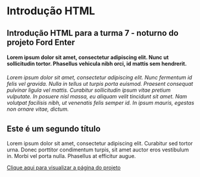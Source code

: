 # Introdução HTML
## Introdução HTML para a turma 7 - noturno do projeto Ford Enter
#### Lorem ipsum dolor sit amet, consectetur adipiscing elit. Nunc ut sollicitudin tortor. Phasellus vehicula nibh orci, id mattis sem hendrerit.

###### Lorem ipsum dolor sit amet, consectetur adipiscing elit. Nunc fermentum id felis vel gravida. Nulla in tellus ut turpis porta euismod. Praesent consequat pulvinar ligula vel mattis. Curabitur sollicitudin ipsum vitae pretium vulputate. In posuere nisl massa, eu aliquam velit tincidunt sit amet. Nam volutpat facilisis nibh, ut venenatis felis semper id. In ipsum mauris, egestas non ornare vitae, dictum.

## Este é um segundo título

Lorem ipsum dolor sit amet, consectetur adipiscing elit. Curabitur sed tortor urna. Donec porttitor condimentum turpis, sit amet auctor eros vestibulum in. Morbi vel porta nulla. Phasellus at efficitur augue.

[Clique aqui para visualizar a página do projeto](https://www.ford.com.br/sobre-a-ford/ford-enter/)

